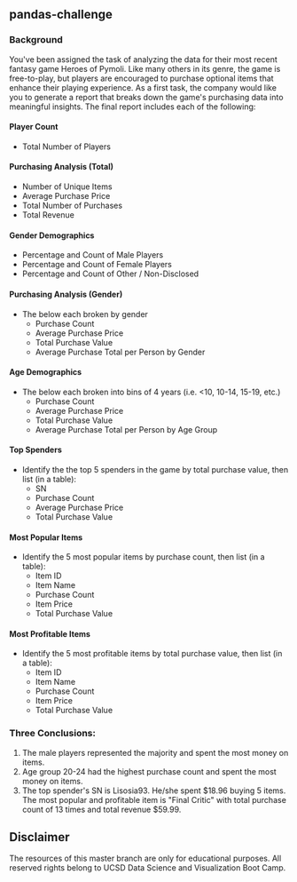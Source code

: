 ## pandas-challenge
### Background
You've been assigned the task of analyzing the data for their most recent fantasy game Heroes of Pymoli. Like many others in its genre, the game is free-to-play, but players are encouraged to purchase optional items that enhance their playing experience. As a first task, the company would like you to generate a report that breaks down the game's purchasing data into meaningful insights.
The final report includes each of the following:
#### Player Count
* Total Number of Players
#### Purchasing Analysis (Total)
* Number of Unique Items
* Average Purchase Price
* Total Number of Purchases
* Total Revenue
#### Gender Demographics
* Percentage and Count of Male Players
* Percentage and Count of Female Players
* Percentage and Count of Other / Non-Disclosed
#### Purchasing Analysis (Gender)
* The below each broken by gender
  * Purchase Count
  * Average Purchase Price
  * Total Purchase Value
  * Average Purchase Total per Person by Gender
#### Age Demographics
* The below each broken into bins of 4 years (i.e. &lt;10, 10-14, 15-19, etc.)
  * Purchase Count
  * Average Purchase Price
  * Total Purchase Value
  * Average Purchase Total per Person by Age Group
#### Top Spenders
* Identify the the top 5 spenders in the game by total purchase value, then list (in a table):
  * SN
  * Purchase Count
  * Average Purchase Price
  * Total Purchase Value
#### Most Popular Items
* Identify the 5 most popular items by purchase count, then list (in a table):
  * Item ID
  * Item Name
  * Purchase Count
  * Item Price
  * Total Purchase Value
#### Most Profitable Items
* Identify the 5 most profitable items by total purchase value, then list (in a table):
  * Item ID
  * Item Name
  * Purchase Count
  * Item Price
  * Total Purchase Value
### Three Conclusions:
1. The male players represented the majority and spent the most money on items.
2. Age group 20-24 had the highest purchase count and spent the most money on items.
3. The top spender's SN is Lisosia93. He/she spent $18.96 buying 5 items. The most popular and profitable item is "Final Critic" with total purchase count of 13 times and total revenue $59.99.
## Disclaimer
The resources of this master branch are only for educational purposes. All reserved rights belong to UCSD Data Science and Visualization Boot Camp.
